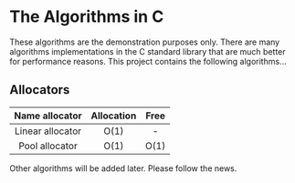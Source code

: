 # The Algorithms in C

These algorithms are the demonstration purposes only. There are
many algorithms implementations in the C standard
library that are much better for performance reasons. This
project contains the following algorithms...

## Allocators

| Name allocator                           | Allocation | Free |
|:----------------------------------------:|:----------:|:----:|
| Linear allocator                         | O(1)       | -    |
| Pool allocator                           | O(1)       | O(1) |

Other algorithms will be added later. Please follow the news.

